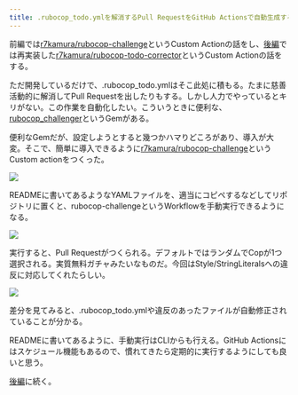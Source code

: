 ```yaml
---
title: .rubocop_todo.ymlを解消するPull RequestをGitHub Actionsで自動生成する (前編)
---
```

前編では[r7kamura/rubocop-challenge](https://github.com/r7kamura/rubocop-challenge)というCustom Actionの話をし、[後編](https://r7kamura.com/articles/2022-05-15-rubocop-todo-corrector)では再実装した[r7kamura/rubocop-todo-corrector](https://github.com/r7kamura/rubocop-todo-corrector)というCustom Actionの話をする。

ただ開発しているだけで、.rubocop\_todo.ymlはそこ此処に積もる。たまに慈善活動的に解消してPull Requestを出したりもする。しかし人力でやっているとキリがない。この作業を自動化したい。こういうときに便利な、[rubocop\_challenger](https://github.com/ryz310/rubocop_challenger)というGemがある。

便利なGemだが、設定しようとすると幾つかハマりどころがあり、導入が大変。そこで、簡単に導入できるように[r7kamura/rubocop-challenge](https://github.com/r7kamura/rubocop-challenge)というCustom actionをつくった。

![](https://lh6.googleusercontent.com/0lyCGVjjdixQ9H7SFBd9ka8885EF01GInlhMcLlYWa7WySfPWIHXeS98vAImRIzTMAXvLKLeBoeM3Ou4FX5S_n_07BbV3kboUe7OK098n6PRu29nSQklqfkb5z_FjqTNzlMw3BNNYpW22I8is3ENXsjLknyEmM06jt_XMkjMsxkpbMCQwCitTbOQ)

READMEに書いてあるようなYAMLファイルを、適当にコピペするなどしてリポジトリに置くと、rubocop-challengeというWorkflowを手動実行できるようになる。

![](https://lh3.googleusercontent.com/0qgO2O8RN9y6hySUYsE3S_aiM7TKJGaSswjpVW8QlYPUk-VK2PMbH4Xfuw_O1JO6bNzgqqxJvAo7XSsopTqfRsYGSnEwR9XRbSLncGAk4GGzI2--AM3_zURryqSmW0ajucdyprY1E8fh9_LT_7IM_QHXhYFUX5xl5WU2RB2f222PY1I4jzfM0OXH)

実行すると、Pull Requestがつくられる。デフォルトではランダムでCopが1つ選択される。実質無料ガチャみたいなものだ。今回はStyle/StringLiteralsへの違反に対応してくれたらしい。

![](https://lh6.googleusercontent.com/9Y_FXTLp0B9-Uznmq74RPICsCX8MFqjv8WCXS8G1mXpxyEw9i8qTeMRKnJSTlPZqdYslLiW0YnZV4KBfmRyKEXIhMTFb35ANzbT1pm9BTuoAP7yLAz-PwC6BoMrs-aqO1dgSpShMfnOXBknhWKyMLty1CJDb4vymWe4w7hkMWGmVPCbSuTk3eq1V)

差分を見てみると、.rubocop\_todo.ymlや違反のあったファイルが自動修正されていることが分かる。

READMEに書いてあるように、手動実行はCLIからも行える。GitHub Actionsにはスケジュール機能もあるので、慣れてきたら定期的に実行するようにしても良いと思う。

[後編](https://r7kamura.com/articles/2022-05-15-rubocop-todo-corrector)に続く。
